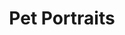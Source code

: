 ---
title: Pet Portraits
order: 4
basedir: pet_portraits
images:
- file: PP01.jpg
  main: true
  large: /photos/large/pet_portraits/PP01.jpg
  thumb: /photos/thumbs/pet_portraits/PP01.jpg
- file: PP02.jpg
  large: /photos/large/pet_portraits/PP02.jpg
  thumb: /photos/thumbs/pet_portraits/PP02.jpg
- file: PP03.jpg
  large: /photos/large/pet_portraits/PP03.jpg
  thumb: /photos/thumbs/pet_portraits/PP03.jpg
- file: PP04.jpg
  slideshow: true
  large: /photos/large/pet_portraits/PP04.jpg
  thumb: /photos/thumbs/pet_portraits/PP04.jpg
- file: PP05.jpg
  large: /photos/large/pet_portraits/PP05.jpg
  thumb: /photos/thumbs/pet_portraits/PP05.jpg
- file: PP06.jpg
  large: /photos/large/pet_portraits/PP06.jpg
  thumb: /photos/thumbs/pet_portraits/PP06.jpg
- file: PP07.jpg
  large: /photos/large/pet_portraits/PP07.jpg
  thumb: /photos/thumbs/pet_portraits/PP07.jpg
- file: PP08.jpg
  large: /photos/large/pet_portraits/PP08.jpg
  thumb: /photos/thumbs/pet_portraits/PP08.jpg
- file: PP09.jpg
  large: /photos/large/pet_portraits/PP09.jpg
  thumb: /photos/thumbs/pet_portraits/PP09.jpg
layout: gallery
lightbox: Pet Portraits
---